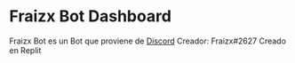 # Fraizx Bot Dashboard
Fraizx Bot es un Bot que proviene de [Discord](https://discord.com)
Creador: Fraizx#2627
Creado en Replit
